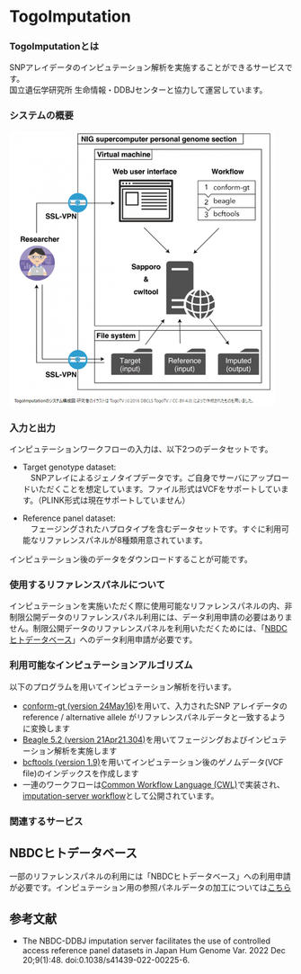 # TogoImputation
 

### TogoImputationとは

SNPアレイデータのインピュテーション解析を実施することができるサービスです。<br />
国立遺伝学研究所 生命情報・DDBJセンターと協力して運営しています。


### システムの概要

![Fig-1](https://raw.githubusercontent.com/dbcls/website/master/services/images/Togoimputation_fig1_ja.png)


### 入力と出力

インピュテーションワークフローの入力は、以下2つのデータセットです。<br />

* Target genotype dataset: <br />
　SNPアレイによるジェノタイプデータです。ご自身でサーバにアップロードいただくことを想定しています。ファイル形式はVCFをサポートしています。（PLINK形式は現在サポートしていません）

* Reference panel dataset: <br />
　フェージングされたハプロタイプを含むデータセットです。すぐに利用可能なリファレンスパネルが8種類用意されています。

インピュテーション後のデータをダウンロードすることが可能です。


### 使用するリファレンスパネルについて<br />
インピュテーションを実施いただく際に使用可能なリファレンスパネルの内、非制限公開データのリファレンスパネル利用には、データ利用申請の必要はありません。制限公開データのリファレンスパネルを利用いただくためには、「[NBDCヒトデータベース](https://humandbs.dbcls.jp/)」へのデータ利用申請が必要です。

### 利用可能なインピュテーションアルゴリズム<br />
以下のプログラムを用いてインピュテーション解析を行います。
* [conform-gt (version 24May16)](https://faculty.washington.edu/browning/conform-gt.html)を用いて、入力されたSNP アレイデータの reference / alternative allele がリファレンスパネルデータと一致するように変換します
* [Beagle 5.2 (version 21Apr21.304)](https://faculty.washington.edu/browning/beagle/b5_2.html)を用いてフェージングおよびインピュテーション解析を実施します<br />
* [bcftools (version 1.9)](http://samtools.github.io/bcftools/bcftools.html)を用いてインピュテーション後のゲノムデータ(VCF file)のインデックスを作成します<br />
* 一連のワークフローは[Common Workflow Language (CWL)](https://www.commonwl.org/)で実装され、[imputation-server workflow](https://github.com/ddbj/imputation-server-wf)として公開されています。


### 関連するサービス

## NBDCヒトデータベース

一部のリファレンスパネルの利用には「NBDCヒトデータベース」への利用申請が必要です。インピュテーション用の参照パネルデータの加工については[こちら](https://humandbs.dbcls.jp/imputation-reference)


## 参考文献

* The NBDC-DDBJ imputation server facilitates the use of controlled access reference panel datasets in Japan Hum Genome Var. 2022 Dec 20;9(1):48. doi:0.1038/s41439-022-00225-6. 

<!--:-->
